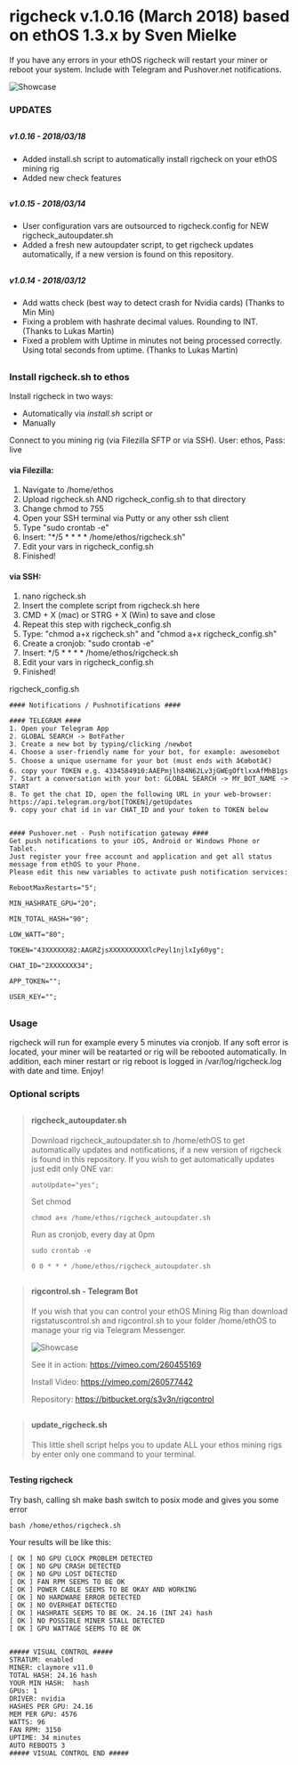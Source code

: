 # rigcheck v.1.0.16 (March 2018) based on ethOS 1.3.x by Sven Mielke #
  
If you have any errors in your ethOS rigcheck will restart your miner or reboot your system.
Include with Telegram and Pushover.net notifications. 

![Showcase](https://i.imgur.com/UIWksVN.jpg)

### UPDATES ###
##
##### v1.0.16 - 2018/03/18 #####
+ Added install.sh script to automatically install rigcheck on your ethOS mining rig
+ Added new check features


##
##### v1.0.15 - 2018/03/14 #####
+ User configuration vars are outsourced to rigcheck.config for NEW rigcheck_autoupdater.sh 
+ Added a fresh new autoupdater script, to get rigcheck updates automatically, if a new version is found on this repository. 

##
##### v1.0.14 - 2018/03/12 #####
+ Add watts check (best way to detect crash for Nvidia cards) (Thanks to Min Min)
+ Fixing a problem with hashrate decimal values. Rounding to INT. (Thanks to Lukas Martin)
+ Fixed a problem with Uptime in minutes not being processed correctly. Using total seconds from uptime. (Thanks to Lukas Martin)

##
### Install rigcheck.sh to ethos ###
Install rigcheck in two ways:
+ Automatically via *install.sh* script or
+ Manually


Connect to you mining rig (via Filezilla SFTP or via SSH). 
User: ethos, Pass: live

#### via Filezilla: ####
1. Navigate to /home/ethos
2. Upload rigcheck.sh AND rigcheck_config.sh to that directory
3. Change chmod to 755
4. Open your SSH terminal via Putty or any other ssh client
5. Type "sudo crontab -e"
6. Insert: "*/5 * * * * /home/ethos/rigcheck.sh"
7. Edit your vars in rigcheck_config.sh
8. Finished!

#### via SSH: ####
1. nano rigcheck.sh
2. Insert the complete script from rigcheck.sh here
3. CMD + X (mac) or STRG + X (Win) to save and close
4. Repeat this step with rigcheck_config.sh
5. Type: "chmod a+x rigcheck.sh" and "chmod a+x rigcheck_config.sh"
6. Create a cronjob: "sudo crontab -e"
7. Insert: */5 * * * * /home/ethos/rigcheck.sh
8. Edit your vars in rigcheck_config.sh
9. Finished!

rigcheck_config.sh
```
#### Notifications / Pushnotifications ####

#### TELEGRAM ####
1. Open your Telegram App
2. GLOBAL SEARCH -> BotFather
3. Create a new bot by typing/clicking /newbot
4. Choose a user-friendly name for your bot, for example: awesomebot
5. Choose a unique username for your bot (must ends with â€œbotâ€)
6. copy your TOKEN e.g. 4334584910:AAEPmjlh84N62Lv3jGWEgOftlxxAfMhB1gs
7. Start a conversation with your bot: GLOBAL SEARCH -> MY_BOT_NAME -> START
8. To get the chat ID, open the following URL in your web-browser: https://api.telegram.org/bot[TOKEN]/getUpdates
9. copy your chat id in var CHAT_ID and your token to TOKEN below


#### Pushover.net - Push notification gateway ####
Get push notifications to your iOS, Android or Windows Phone or Tablet.
Just register your free account and application and get all status message from ethOS to your Phone.
Please edit this new variables to activate push notification services: 

RebootMaxRestarts="5";

MIN_HASHRATE_GPU="20";

MIN_TOTAL_HASH="90";

LOW_WATT="80";

TOKEN="43XXXXXX82:AAGRZjsXXXXXXXXXXlcPeyl1njlxIy60yg";

CHAT_ID="2XXXXXXX34";

APP_TOKEN="";

USER_KEY=""; 
```

##
### Usage ###

rigcheck will run for example every 5 minutes via cronjob. If any soft error is located, your miner will be reatarted or rig will be 
rebooted automatically. 
In addition, each miner restart or rig reboot is logged in /var/log/rigcheck.log with date and time.
Enjoy!

### Optional scripts ###
 
##
> #### rigcheck_autoupdater.sh ####
> Download rigcheck_autoupdater.sh to /home/ethOS to get automatically updates and notifications, if a new version of rigcheck is found in this repository.
> If you wish to get automatically updates just edit only ONE var:
> 
> ``` autoUpdate="yes"; ```
> 
> Set chmod
> 
> ``` chmod a+x /home/ethos/rigcheck_autoupdater.sh ```
> 
> Run as cronjob, every day at 0pm
> 
> ``` sudo crontab -e ```
> 
> 
> ``` 0 0 * * * /home/ethos/rigcheck_autoupdater.sh ```
> 

##
> #### rigcontrol.sh - Telegram Bot ####
> If you wish that you can control your ethOS Mining Rig than download rigstatuscontrol.sh and rigcontrol.sh to your folder /home/ethOS to manage your rig via Telegram Messenger.
> 
> ![Showcase](https://i.imgur.com/GESZMmV.jpg)
> 
> See it in action: https://vimeo.com/260455169
> 
> Install Video: https://vimeo.com/260577442
> 
> Repository: https://bitbucket.org/s3v3n/rigcontrol
> 

##
> #### update_rigcheck.sh ####
> This little shell script helps you to update ALL your ethos mining rigs by enter only one command to your terminal.
> 




##
#### Testing rigcheck ####
Try bash, calling sh make bash switch to posix mode and gives you some error

``` bash /home/ethos/rigcheck.sh ```

Your results will be like this:
``` 
[ OK ] NO GPU CLOCK PROBLEM DETECTED
[ OK ] NO GPU CRASH DETECTED
[ OK ] NO GPU LOST DETECTED
[ OK ] FAN RPM SEEMS TO BE OK
[ OK ] POWER CABLE SEEMS TO BE OKAY AND WORKING
[ OK ] NO HARDWARE ERROR DETECTED
[ OK ] NO OVERHEAT DETECTED
[ OK ] HASHRATE SEEMS TO BE OK. 24.16 (INT 24) hash
[ OK ] NO POSSIBLE MINER STALL DETECTED
[ OK ] GPU WATTAGE SEEMS TO BE OK


##### VISUAL CONTROL #####
STRATUM: enabled
MINER: claymore v11.0
TOTAL HASH: 24.16 hash
YOUR MIN HASH:  hash
GPUs: 1
DRIVER: nvidia
HASHES PER GPU: 24.16
MEM PER GPU: 4576
WATTS: 96
FAN RPM: 3150
UPTIME: 34 minutes
AUTO REBOOTS 3
##### VISUAL CONTROL END #####
```







